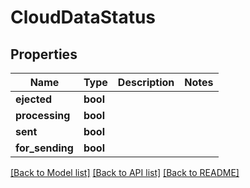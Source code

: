 # CloudDataStatus

## Properties

Name | Type | Description | Notes
------------ | ------------- | ------------- | -------------
**ejected** | **bool** |  | 
**processing** | **bool** |  | 
**sent** | **bool** |  | 
**for_sending** | **bool** |  | 

[[Back to Model list]](../README.md#documentation-for-models) [[Back to API list]](../README.md#documentation-for-api-endpoints) [[Back to README]](../README.md)


